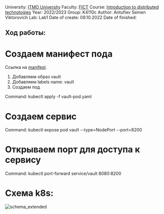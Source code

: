 University: [ITMO University](https://itmo.ru/ru/)
Faculty: [FICT](https://fict.itmo.ru)
Course: [Introduction to distributed technologies](https://github.com/itmo-ict-faculty/introduction-to-distributed-technologies)
Year: 2022/2023
Group: K4110c
Author: Antufiev Semen Viktorovich
Lab: Lab1
Date of create: 09.10.2022
Date of finished:


## Ход работы:

# Создаем манифест пода 
Ссылка на [manifest](https://github.com/antufievsemen/2022_2023-introduction_to_distributed_technologies-K4110c-Antufiev_S_V/blob/main/lab1/vault-pod.yaml).

1. Добавляем образ vault
2. Добавляем labels name: vault
3. Создаем под

Command: kubectl apply -f vault-pod.yaml

# Создаем сервис

Command: kubectl expose pod vault --type=NodePort --port=8200

# Открываем порт для доступа к сервису

Command: kubectl port-forward service/vault 8080:8200

# Схема k8s:
![schema_extended](https://user-images.githubusercontent.com/55154894/196978636-a5352143-0d1a-4cd4-b18b-2c1a027a6613.png)

